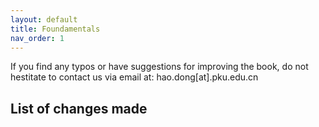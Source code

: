 ```yaml
---
layout: default
title: Foundamentals
nav_order: 1
---
```


If you find any typos or have suggestions for improving the book, do not hestitate to contact us via email at: hao.dong[at].pku.edu.cn

## List of changes made

